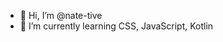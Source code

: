 - 👋 Hi, I’m @nate-tive
- 🌱 I’m currently learning CSS, JavaScript, Kotlin

<!---
nate-tive/nate-tive is a ✨ special ✨ repository because its `README.md` (this file) appears on your GitHub profile.
You can click the Preview link to take a look at your changes.
--->
